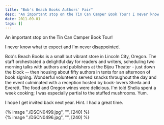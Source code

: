 ```yaml
---
title: "Bob's Beach Books Authors' Fair"
desc: "An important stop on the Tin Can Camper Book Tour! I never know what to expect and I'm never disappointed."
date: 2011-09-01
tags: []
---
```

An important stop on the Tin Can Camper Book Tour!

I never know what to expect and I'm never disappointed.

Bob's Beach Books is a small but vibrant store in Lincoln City, Oregon. The staff orchestrated a delightful day for readers and writers, scheduling two morning talks with authors and publishers at the Bijou Theater - just down the block -- then housing about fifty authors in tents for an afternoon of book signing. Wonderful volunteers served snacks throughout the day and the event culminated with a reception hosted by book-lovers Sheila and Everett. The food and Oregon wines were delicious. I'm told Shelia spent a week cooking; I was especially partial to the stuffed mushrooms. Yum.

I hope I get invited back next year. Hint. I had a great time.

<div class="grid grid-cols-1 sm:grid-cols-2 gap-8">
  <div class="mx-auto">
    {% image "./DSCN0499.jpg", "", [240] %}
  </div>

  <div class="mx-auto">
    {% image "./DSCN0496.jpg", "", [240] %}
  </div>
</div>
